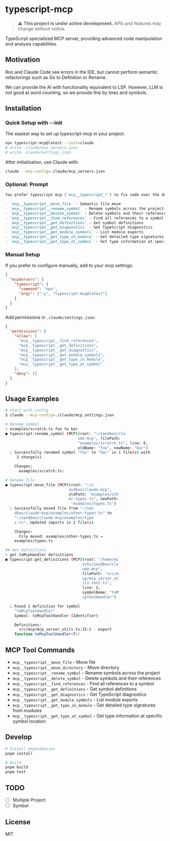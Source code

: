 # typescript-mcp

> ⚠️ **This project is under active development.** APIs and features may change without notice.

TypeScirpt specialized MCP server, providing advanced code manipulation and analysis capabilities.

## Motivation

Roo and Claude Code see errors in the IDE, but cannot perform semantic refactorings such as Go to Definition or Rename.

We can provide the AI ​​with functionality equivalent to LSP. However, LLM is not good at word counting, so we provide this by lines and symbols.

## Installation

### Quick Setup with --init

The easiest way to set up typescript-mcp in your project:

```bash
npx typescript-mcp@latest --init=claude
# write .claude/mcp_servers.json
# write .claude/settings.json
```

After initialization, use Claude with:

```bash
claude --mcp-config=.claude/mcp_servers.json
```

### Optional: Prompt

```markdown
You prefer typescript mcp (`mcp__typescript_*`) to fix code over the default `Update` and `Write` tool.

- `mcp__typescript__move_file` - Semantic file move
- `mcp__typescript__rename_symbol` - Rename symbols across the project
- `mcp__typescript__delete_symbol` - Delete symbols and their references
- `mcp__typescript__find_references` - Find all references to a symbol
- `mcp__typescript__get_definitions` - Get symbol definitions
- `mcp__typescript__get_diagnostics` - Get TypeScript diagnostics
- `mcp__typescript__get_module_symbols` - List module exports
- `mcp__typescript__get_type_in_module` - Get detailed type signatures from modules
- `mcp__typescript__get_type_at_symbol` - Get type information at specific symbol
```

### Manual Setup

If you prefer to configure manually, add to your mcp settings:

```json
{
  "mcpServers": {
    "typescript": {
      "command": "npx",
      "args": ["-y", "typescript-mcp@latest"]
    }
  }
}
```

Add permissions in `.claude/settings.json`:

```json
{
  "permissions": {
    "allow": [
      "mcp__typescript__find_references",
      "mcp__typescript__get_definitions",
      "mcp__typescript__get_diagnostics",
      "mcp__typescript__get_module_symbols",
      "mcp__typescript__get_type_in_module",
      "mcp__typescript__get_type_at_symbol"
    ],
    "deny": []
  }
}
```

## Usage Examples

```bash
# start with config
$ claude --mcp-config=./claude/mcp_settings.json

# Rename symbol
> examples/scratch.ts foo to bar
● typescript:rename_symbol (MCP)(root: "~/sandbox/cla
                                ude-mcp", filePath:
                                "examples/scratch.ts", line: 6,
                                oldName: "foo", newName: "bar")
  ⎿ Successfully renamed symbol "foo" to "bar" in 1 file(s) with
     2 change(s).

    Changes:
      examples/scratch.ts:

# Rename file
● typescript:move_file (MCP)(root: "~/s
                            andbox/claude-mcp",
                            oldPath: "examples/oth
                            er-types.ts", newPath:
                             "examples/types.ts")
  ⎿ Successfully moved file from "~/san
    dbox/claude-mcp/examples/other-types.ts" to
    "~/sandbox/claude-mcp/examples/type
    s.ts". Updated imports in 2 file(s).

    Changes:
      File moved: examples/other-types.ts →
    examples/types.ts

## Get definitions
> get toMcpHandler definitions
● typescript:get_definitions (MCP)(root: "/home/mi
                                  zchi/sandbox/cla
                                  ude-mcp",
                                  filePath: "src/m
                                  cp/mcp_server_ut
                                  ils.test.ts",
                                  line: 2,
                                  symbolName: "toM
                                  cpToolHandler")

  ⎿ Found 1 definition for symbol
    "toMcpToolHandler"
    Symbol: toMcpToolHandler (Identifier)

    Definitions:
      src/mcp/mcp_server_utils.ts:15:1 - export
    function toMcpToolHandler<T>(

```

## MCP Tool Commands

- `mcp__typescript__move_file` - Move file
- `mcp__typescript__move_directory` - Move directory
- `mcp__typescript__rename_symbol` - Rename symbols across the project
- `mcp__typescript__delete_symbol` - Delete symbols and their references
- `mcp__typescript__find_references` - Find all references to a symbol
- `mcp__typescript__get_definitions` - Get symbol definitions
- `mcp__typescript__get_diagnostics` - Get TypeScript diagnostics
- `mcp__typescript__get_module_symbols` - List module exports
- `mcp__typescript__get_type_in_module` - Get detailed type signatures from modules
- `mcp__typescript__get_type_at_symbol` - Get type information at specific symbol location

## Develop

```bash
# Install dependencies
pnpm install

# Build
pnpm build
pnpm test
```

## TODO

- [ ] Multiple Project
- [ ] Symbol

## License

MIT
